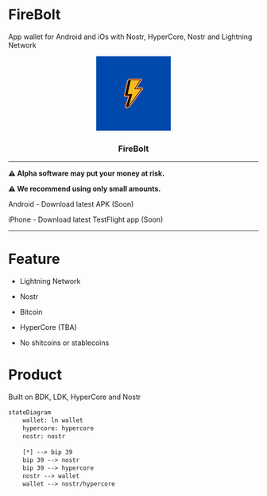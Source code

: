 # FireBolt

App wallet for Android  and iOs with Nostr, HyperCore, Nostr and Lightning Network 

<p align="center">
  <a href="https://github.com/AreaLayer/FireBolt" title="AreaLayer">
    <img alt="FireBolt" src="./src/assets/firebolt_logo_readme.png" width="150"></img>
  </a>
</p>

<h3 align="center">FireBolt</h3>

---

**⚠️ Alpha software may put your money at risk.**

**⚠️ We recommend using only small amounts.**

 Android - Download latest APK (Soon)

iPhone - Download latest TestFlight app (Soon)

---


# Feature

- Lightning Network

- Nostr

- Bitcoin

- HyperCore (TBA)

- No shitcoins or stablecoins

# Product

Built on BDK, LDK, HyperCore and Nostr


```mermaid
stateDiagram
    wallet: ln wallet
    hypercore: hypercore
    nostr: nostr

    [*] --> bip 39
    bip 39 --> nostr
    bip 39 --> hypercore
    nostr --> wallet
    wallet --> nostr/hypercore
```
